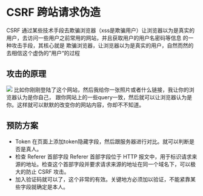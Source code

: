 # CSRF 跨站请求伪造

CSRF 通过某些技术手段去欺骗浏览器（xss是欺骗用户）让浏览器以为是真实的用户，去访问一些用户之前常用的网站，并且获取用户的用户名密码等信息
的一种攻击手段，其核心就是 欺骗浏览器，让浏览器以为是真实的用户，自然而然的去相信这个虚伪的”用户“的过程

## 攻击的原理
<img src="https://nudao.xyz/googege/xxxx&pid=13324432&ttp=goot"> 比如你刚刚登陆了这个网站，然后我给你一张照片或者什么链接，我让你的浏览器认为是你自己，
跟你网站上的一些query一致，然后就可以让浏览器认为是你。这样就可以默默的改变你的网站内容，你却不不知道。
## 预防方案

- Token 在页面上添加token隐藏字段，然后跟服务器进行对比。就可以判断是否是真人。
- 检查 Referer 首部字段 Referer 首部字段位于 HTTP 报文中，用于标识请求来源的地址。检查这个首部字段并要求请求来源的地址在同一个域名下，可以极大的防止 CSRF 攻击。
- 加入验证码就可以了，这个非常的有效。关键地方必须加以验证，不能紧靠某些字段就确定是本人。
